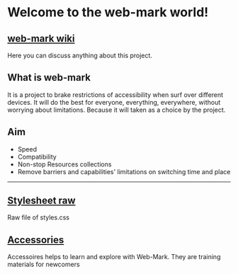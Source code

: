 # Welcome to the web-mark world!
## <a href="https://github.com/amalbenny/web-mark/wiki">web-mark wiki</a>
Here you can discuss anything about this project.

## What is web-mark
It is a project to brake restrictions of accessibility when surf over different devices.
 It will do the best for everyone, everything, everywhere, without worrying about limitations.
 Because it will taken as a choice by the project.

## Aim
- Speed
- Compatibility
- Non-stop Resources collections
- Remove barriers and capabilities' limitations on switching time and place
<hr/>

## <a href="https://github.com/amalbenny/web-mark/blob/main/stylesheet.css">Stylesheet raw</a>
Raw file of styles.css
## <a href="accessoires/">Accessories</a>
Accessoires helps to learn and explore with Web-Mark. They are training materials for newcomers
